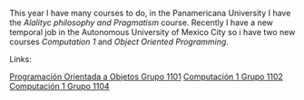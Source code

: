 <!--
.. title: 2021 1st quarter and semester courses
.. slug: 2021-1stq
.. date: 2021-02-21 19:00:00 UTC-06:00
.. tags: Teaching, courses, class, 
.. category: Teaching
.. link: 
.. description: Teaching courses in 2021
.. type: text
-->

This year I have many courses to do, in the Panamericana University I have the *Alalityc philosophy and Pragmatism* course. Recently I have a new temporal job in the Autonomous University of Mexico City so i have two new courses *Computation 1* and *Object Oriented Programming*.

Links:

[Programación Orientada a Objetos Grupo 1101](https://canvas.instructure.com/courses/2590728)
[Computación 1 Grupo 1102](https://canvas.instructure.com/courses/2590678)
[Computación 1 Grupo 1104](https://canvas.instructure.com/courses/2590678https://canvas.instructure.com/courses/2590719)
